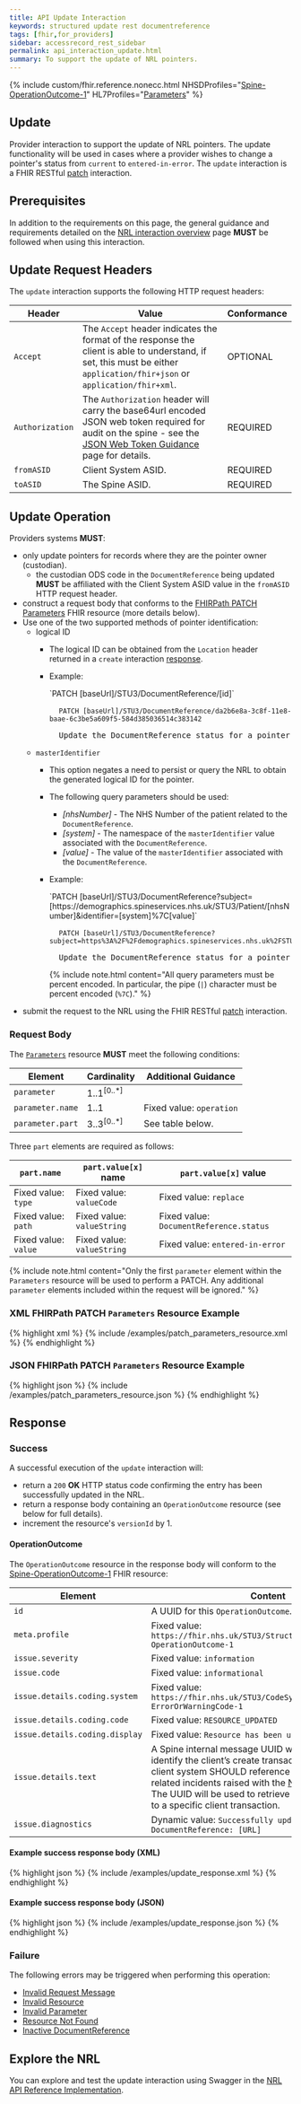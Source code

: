 ```yaml
---
title: API Update Interaction
keywords: structured update rest documentreference
tags: [fhir,for_providers]
sidebar: accessrecord_rest_sidebar
permalink: api_interaction_update.html
summary: To support the update of NRL pointers.
---
```


{% include custom/fhir.reference.nonecc.html NHSDProfiles="[Spine-OperationOutcome-1](https://fhir.nhs.uk/STU3/StructureDefinition/Spine-OperationOutcome-1)" HL7Profiles="[Parameters](https://www.hl7.org/fhir/STU3/parameters.html)" %}

## Update

Provider interaction to support the update of NRL pointers. The update functionality will be used in cases where a provider wishes to change a pointer's status from `current` to `entered-in-error`. The `update` interaction is a FHIR RESTful [patch](https://www.hl7.org/fhir/STU3/http.html#patch) interaction.

## Prerequisites

In addition to the requirements on this page, the general guidance and requirements detailed on the [NRL interaction overview](nrl_interaction_overview.html) page **MUST** be followed when using this interaction.

## Update Request Headers

The `update` interaction supports the following HTTP request headers:

|Header|Value|Conformance|
|------|-----|-----------|
| `Accept` | The `Accept` header indicates the format of the response the client is able to understand, if set, this must be either `application/fhir+json` or `application/fhir+xml`. | OPTIONAL |
| `Authorization` | The `Authorization` header will carry the base64url encoded JSON web token required for audit on the spine - see the [JSON Web Token Guidance](guidance_jwt.html) page for details. | REQUIRED |
| `fromASID` | Client System ASID. | REQUIRED |
| `toASID` | The Spine ASID. | REQUIRED |

## Update Operation

Providers systems **MUST**:
- only update pointers for records where they are the pointer owner (custodian).
    - the custodian ODS code in the `DocumentReference` being updated **MUST** be affiliated with the Client System ASID value in the `fromASID` HTTP request header.
- construct a request body that conforms to the [FHIRPath PATCH](https://www.hl7.org/fhir/STU3/fhirpatch.html) [Parameters](https://www.hl7.org/fhir/STU3/parameters.html) FHIR resource (more details below).
- Use one of the two supported methods of pointer identification:
    - logical ID
        - The logical ID can be obtained from the `Location` header returned in a `create` interaction [response](api_interaction_create.html#create-response).
        - Example:
            <div markdown="span" class="alert alert-success" role="alert">
            `PATCH [baseUrl]/STU3/DocumentReference/[id]`
            </div>

            <div class="language-http highlighter-rouge">
            <pre class="highlight">
            <code><span class="err">PATCH [baseUrl]/STU3/DocumentReference/da2b6e8a-3c8f-11e8-baae-6c3be5a609f5-584d385036514c383142
            </span></code>
            Update the DocumentReference status for a pointer with the logical id of 'da2b6e8a-3c8f-11e8-baae-6c3be5a609f5-584d385036514c383142'.</pre>
            </div>
    - `masterIdentifier`
        - This option negates a need to persist or query the NRL to obtain the generated logical ID for the pointer.
        - The following query parameters should be used:
            - *[nhsNumber]* - The NHS Number of the patient related to the `DocumentReference`.
            - *[system]* - The namespace of the `masterIdentifier` value associated with the `DocumentReference`.
            - *[value]* - The value of the `masterIdentifier` associated with the `DocumentReference`.
        - Example:
            <div markdown="span" class="alert alert-success" role="alert">
            `PATCH [baseUrl]/STU3/DocumentReference?subject=[https://demographics.spineservices.nhs.uk/STU3/Patient/[nhsNumber]&amp;identifier=[system]%7C[value]`
            </div>

            <div class="language-http highlighter-rouge">
            <pre class="highlight">
            <code><span class="err">PATCH [baseUrl]/STU3/DocumentReference?subject=https%3A%2F%2Fdemographics.spineservices.nhs.uk%2FSTU3%2FPatient%2F9876543210%26identifier%3Durn%3Aietf%3Arfc%3A3986%257Curn%3Aoid%3A1.3.6.1.4.1.21367.2005.3.71
            </span></code>
            Update the DocumentReference status for a pointer with a subject and identifier.</pre>
            </div>

            {% include note.html content="All query parameters must be percent encoded. In particular, the pipe (`|`) character must be percent encoded (`%7C`)." %}
- submit the request to the NRL using the FHIR RESTful [patch](https://www.hl7.org/fhir/STU3/http.html#patch) interaction.

### Request Body

The [`Parameters`](https://www.hl7.org/fhir/STU3/parameters.html) resource **MUST** meet the following conditions:

|Element|Cardinality|Additional Guidance|
|-------|-----------|-------------------|
| `parameter` | 1..1<sup>\[0..*\]</sup> | |
| `parameter.name` | 1..1 | Fixed value: `operation` |
| `parameter.part` | 3..3<sup>\[0..*\]</sup> | See table below. |

Three `part` elements are required as follows:

|`part.name`|`part.value[x]` name|`part.value[x]` value|
|------|---------------|----------------|
| Fixed value: `type` | Fixed value: `valueCode` | Fixed value: `replace` |
| Fixed value: `path` | Fixed value: `valueString` | Fixed value: `DocumentReference.status` |
| Fixed value: `value` | Fixed value: `valueString` | Fixed value: `entered-in-error` |

{% include note.html content="Only the first `parameter` element within the `Parameters` resource will be used to perform a PATCH. Any additional `parameter` elements included within the request will be ignored." %}

### XML FHIRPath PATCH `Parameters` Resource Example

<div class="github-sample-wrapper scroll-height-350">
{% highlight xml %}
{% include /examples/patch_parameters_resource.xml %}
{% endhighlight %}
</div>

### JSON FHIRPath PATCH `Parameters` Resource Example

<div class="github-sample-wrapper scroll-height-350">
{% highlight json %}
{% include /examples/patch_parameters_resource.json %}
{% endhighlight %}
</div>

## Response

### Success

A successful execution of the `update` interaction will:
- return a `200` **OK** HTTP status code confirming the entry has been successfully updated in the NRL.
- return a response body containing an `OperationOutcome` resource (see below for full details).
- increment the resource's `versionId` by 1.

#### OperationOutcome

The `OperationOutcome` resource in the response body will conform to the [Spine-OperationOutcome-1](https://fhir.nhs.uk/STU3/StructureDefinition/Spine-OperationOutcome-1) FHIR resource:

|Element|Content|
|-------|-------|
|`id`|A UUID for this `OperationOutcome`.|
|`meta.profile`|Fixed value: `https://fhir.nhs.uk/STU3/StructureDefinition/Spine-OperationOutcome-1`|
|`issue.severity`|Fixed value: `information`|
|`issue.code`|Fixed value: `informational`|
|`issue.details.coding.system`|Fixed value: `https://fhir.nhs.uk/STU3/CodeSystem/Spine-ErrorOrWarningCode-1`|
|`issue.details.coding.code`|Fixed value: `RESOURCE_UPDATED`|
|`issue.details.coding.display`|Fixed value: `Resource has been updated`|
|`issue.details.text`| A Spine internal message UUID which can be used to identify the client’s create transaction within Spine. A client system SHOULD reference this UUID in any related incidents raised with the [National Service Desk](https://digital.nhs.uk/services/spine/spine-mini-service-provider-for-personal-demographics-service/service-management-live-service). The UUID will be used to retrieve log entries that relate to a specific client transaction. |
|`issue.diagnostics`|Dynamic value: `Successfully updated resource DocumentReference: [URL]`|

#### Example success response body (XML)

<div class="github-sample-wrapper scroll-height-350">
{% highlight json %}
{% include /examples/update_response.xml %}
{% endhighlight %}
</div>

#### Example success response body (JSON)

<div class="github-sample-wrapper scroll-height-350">
{% highlight json %}
{% include /examples/update_response.json %}
{% endhighlight %}
</div>

### Failure

The following errors may be triggered when performing this operation:

- [Invalid Request Message](guidance_errors.html#invalid-request-message)
- [Invalid Resource](guidance_errors.html#invalid-resource)
- [Invalid Parameter](guidance_errors.html#parameters)
- [Resource Not Found](guidance_errors.html#resource-not-found)
- [Inactive DocumentReference](guidance_errors.html#inactive-documentreference)

## Explore the NRL
You can explore and test the update interaction using Swagger in the [NRL API Reference Implementation](https://data.developer.nhs.uk/nrls-ri/index.html).
